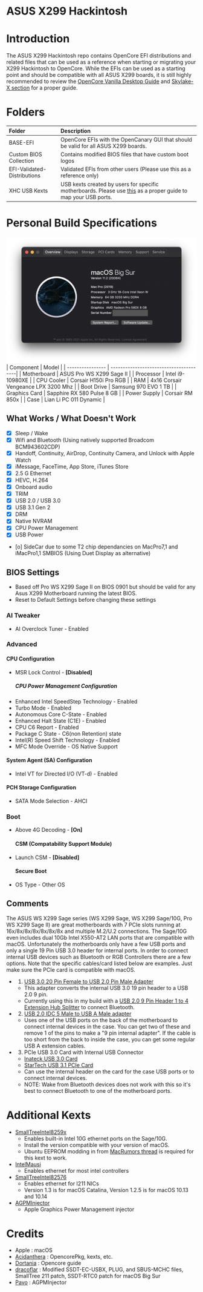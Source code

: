 # ASUS X299 Hackintosh

# Introduction
The ASUS X299 Hackintosh repo contains OpenCore EFI distributions and related files that can be used as a reference when starting or migrating your X299 Hackintosh to OpenCore.  While the EFIs can be used as a starting point and should be compatible with all ASUS X299 boards, it is still highly recommended to review the [OpenCore Vanilla Desktop Guide](https://dortania.github.io/OpenCore-Install-Guide/) and [Skylake-X section](https://dortania.github.io/OpenCore-Install-Guide/config-HEDT/skylake-x.html) for a proper guide.

# Folders
| Folder | Description |
| :------------- | :---------- |
| BASE-EFI | OpenCore EFIs with the OpenCanary GUI that should be valid for all ASUS X299 boards.|
| Custom BIOS Collection | Contains modified BIOS files that have custom boot logos |
| EFI-Validated-Distributions | Validated EFIs from other users (Please use this as a reference only) | 
| XHC USB Kexts | USB kexts created by users for specific motherboards.  Please use [this](https://dortania.github.io/OpenCore-Post-Install/usb/intel-mapping/intel.html) as a proper guide to map your USB ports. |

# Personal Build Specifications
![](/Images/aboutthismac.png)
| Component        | Model                                |
| ---------------- | ---------------------------------------|
| Motherboard | ASUS Pro WS X299 Sage II |
| Processor | Intel i9-10980XE |
| CPU Cooler | Corsair H150i Pro RGB |
| RAM | 4x16 Corsair Vengeance LPX 3200 Mhz |
| Boot Drive | Samsung 970 EVO 1 TB |
| Graphics Card | Sapphire RX 580 Pulse 8 GB |
| Power Supply | Corsair RM 850x |
| Case | Lian Li PC 011 Dynamic |

## What Works / What Doesn't Work
- [x] Sleep / Wake
- [x] Wifi and Bluetooth (Using natively supported Broadcom BCM943602CDP)
- [x] Handoff, Continuity, AirDrop, Continuity Camera, and Unlock with Apple Watch
- [x] iMessage, FaceTime, App Store, iTunes Store
- [x] 2.5 G Ethernet
- [x] HEVC, H.264
- [x] Onboard audio
- [x] TRIM
- [x] USB 2.0 / USB 3.0
- [x] USB 3.1 Gen 2
- [x] DRM
- [x] Native NVRAM
- [x] CPU Power Management
- [x] USB Power
- [o] SideCar due to some T2 chip dependancies on MacPro7,1 and iMacPro1,1 SMBIOS (Using Duet Display as alternative)

## BIOS Settings
* Based off Pro WS X299 Sage II on BIOS 0901 but should be valid for any Asus X299 Motherboard running the latest BIOS.
* Reset to Default Settings before changing these settings

### AI Tweaker
* AI Overclock Tuner - Enabled

### Advanced
#### CPU Configuration
* MSR Lock Control - **[Disabled]**
    ##### CPU Power Management Configuration
* Enhanced Intel SpeedStep Technology - Enabled
* Turbo Mode - Enabled
* Autonomous Core C-State - Enabled
* Enhanced Halt State (C1E) - Enabled
* CPU C6 Report - Enabled
* Package C State - C6(non Retention) state
* Intel(R) Speed Shift Technology - Enabled
* MFC Mode Override - OS Native Support
#### System Agent (SA) Configuration
* Intel VT for Directed I/O (VT-d) - Enabled
#### PCH Storage Configuration
* SATA Mode Selection - AHCI

### Boot
* Above 4G Decoding - **[On]**
    #### CSM (Compatability Support Module)
* Launch CSM - **[Disabled]**
    #### Secure Boot
* OS Type - Other OS

## Comments
The ASUS WS X299 Sage series (WS X299 Sage, WS X299 Sage/10G, Pro WS X299 Sage II) are great motherboards with 7 PCIe slots running at 16x/8x/8x/8x/8x/8x/8x and multiple M.2/U.2 connections.  The Sage/10G even includes dual 10Gb Intel X550-AT2 LAN ports that are compatible with macOS. Unfortunately the motherboards only have a few USB ports and only a single 19 Pin USB 3.0 header for internal ports.  In order to connect internal USB devices such as Bluetooth or RGB Controllers there are a few options.  Note that the specific cables/card listed below are examples.  Just make sure the PCIe card is compatible with macOS.
* 1. [USB 3.0 20 Pin Female to USB 2.0 Pin Male Adapter](https://www.amazon.com/gp/product/B01MFB04JP/ref=ppx_yo_dt_b_search_asin_title?ie=UTF8&psc=1)
    * This adapter converts the internal USB 3.0 19 pin header to a USB 2.0 9 pin.
    * Currently using this in my build with a [USB 2.0 9 Pin Header 1 to 4 Extension Hub Splitter](https://www.amazon.com/gp/product/B085KVH16T/ref=ppx_yo_dt_b_search_asin_title?ie=UTF8&psc=1) to connect Bluetooth.
* 2. [USB 2.0 IDC 5 Male to USB A Male adapter](https://www.amazon.com/gp/product/B000V6WD8A/ref=ppx_yo_dt_b_search_asin_title?ie=UTF8&psc=1)
    * Uses one of the USB ports on the back of the motherboard to connect internal devices in the case.  You can get two of these and remove 1 of the pins to make a "9 pin internal adapter".  If the cable is too short from the back to inside the case, you can get some regular USB A extension cables.
* 3. PCIe USB 3.0 Card with Internal USB Connector
    * [Inateck USB 3.0 Card](https://www.amazon.com/Inateck-Express-Controller-Internal-Connector/dp/B00JFR2H64/ref=sr_1_3?dchild=1&keywords=inateck+pcie+card&qid=1592455853&s=electronics&sr=1-3)
    * [StarTech USB 3.1 PCIe Card](https://www.amazon.com/gp/product/B01I39D15A/ref=ppx_yo_dt_b_search_asin_title?ie=UTF8&psc=1)
    * Can use the internal header on the card for the case USB ports or to connect internal devices.
    * NOTE: Wake from Bluetooth devices does not work with this so it's best to connect Bluetooth to one of the motherboard ports.

# Additional Kexts
* [SmallTreeIntel8259x](https://small-tree.com/support/downloads/10-gigabit-ethernet-driver-download-page/) 
  * Enables built-in Intel 10G ethernet ports on the Sage/10G.
  * Install the version compatible with your version of macOS.
  * Ubuntu EEPROM modding in from [MacRumors thread](https://forums.macrumors.com/threads/modify-retail-intel-10gbe-nics-to-use-small-tree-macos-drivers.1968456/) is required for this kext to work.
* [IntelMausi](https://github.com/acidanthera/IntelMausi/releases)
  * Enables ethernet for most intel controllers
* [SmallTreeIntel82576](https://github.com/khronokernel/SmallTree-I211-AT-patch/releases)
  * Enables ethernet for I211 NICs
  * Version 1.3 is for macOS Catalina, Version 1.2.5 is for macOS 10.13 and 10.14
* [AGPMInjector](https://github.com/Pavo-IM/AGPMInjector) 
  * Apple Graphics Power Management injector

# Credits
* Apple : macOS
* [Acidanthera](https://github.com/acidanthera) : OpencorePkg, kexts, etc.
* [Dortania](https://github.com/dortania) : Opencore guide
* [dracoflar](https://github.com/khronokernel) : Modified SSDT-EC-USBX, PLUG, and SBUS-MCHC files, SmallTree 211 patch, SSDT-RTC0 patch for macOS Big Sur
* [Pavo](https://github.com/Pavo-IM) : AGPMInjector
